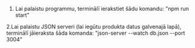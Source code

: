 1. Lai palaistu programmu, terminālī ierakstiet šādu komandu: "npm run start"

2.Lai palaistu JSON serveri (lai iegūtu produkta datus galvenajā lapā),
terminālī jāieraksta šāda komanda: "json-server --watch db.json --port 3004"

